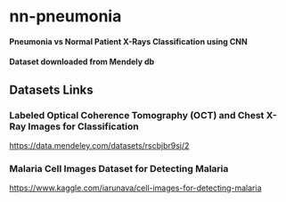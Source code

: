 # nn-pneumonia

#### Pneumonia vs Normal Patient X-Rays Classification using CNN
#### Dataset downloaded from Mendely db

## Datasets Links

### Labeled Optical Coherence Tomography (OCT) and Chest X-Ray Images for Classification
https://data.mendeley.com/datasets/rscbjbr9sj/2

### Malaria Cell Images Dataset for Detecting Malaria
https://www.kaggle.com/iarunava/cell-images-for-detecting-malaria
